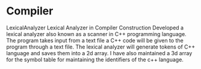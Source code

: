# Compiler
LexicalAnalyzer
Lexical Analyzer in Compiler Construction Developed a lexical analyzer also known as a scanner in C++ programming language. 
The program takes input from a text file a C++ code will be given to the program through a text file.
The lexical analyzer will generate tokens of C++ language and saves them into a 2d array. 
I have also maintained a 3d array for the symbol table for maintaining the identifiers of the c++ language.
